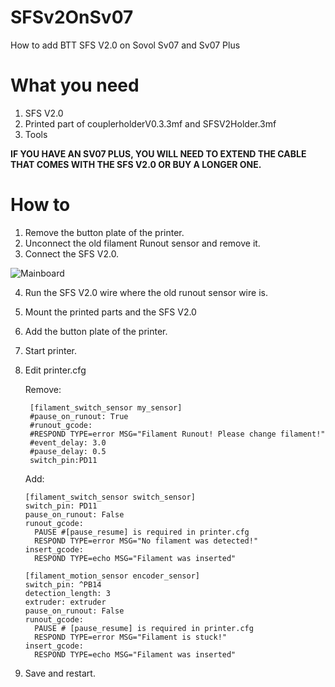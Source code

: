 # SFSv2OnSv07
How to add BTT SFS V2.0 on Sovol Sv07 and Sv07 Plus

# What you need
1. SFS V2.0
2. Printed part of couplerholderV0.3.3mf and SFSV2Holder.3mf
3. Tools

**IF YOU HAVE AN SV07 PLUS, YOU WILL NEED TO EXTEND THE CABLE THAT COMES WITH THE SFS V2.0 OR BUY A LONGER ONE.**

# How to
1. Remove the button plate of the printer.
2. Unconnect the old filament Runout sensor and remove it.
3. Connect the SFS V2.0.

![Mainboard](https://github.com/TomasOlsson/SFSv2OnSv07/blob/main/SovolSv07Mainboard.jpg?raw=true)

4. Run the SFS V2.0 wire where the old runout sensor wire is.
5. Mount the printed parts and the SFS V2.0
6. Add the button plate of the printer.
7. Start printer.
8. Edit printer.cfg

   Remove:
   ```
    [filament_switch_sensor my_sensor]
    #pause_on_runout: True
    #runout_gcode:
    #RESPOND TYPE=error MSG="Filament Runout! Please change filament!"
    #event_delay: 3.0
    #pause_delay: 0.5
    switch_pin:PD11
   ```

   Add:

   ```
   [filament_switch_sensor switch_sensor]
   switch_pin: PD11
   pause_on_runout: False
   runout_gcode:
     PAUSE #[pause_resume] is required in printer.cfg
     RESPOND TYPE=error MSG="No filament was detected!"
   insert_gcode:
     RESPOND TYPE=echo MSG="Filament was inserted"

   [filament_motion_sensor encoder_sensor]
   switch_pin: ^PB14
   detection_length: 3
   extruder: extruder
   pause_on_runout: False
   runout_gcode:
     PAUSE # [pause_resume] is required in printer.cfg
     RESPOND TYPE=error MSG="Filament is stuck!"
   insert_gcode:
     RESPOND TYPE=echo MSG="Filament was inserted"
   ```
9. Save and restart.

